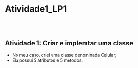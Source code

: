 # Atividade1_LP1
<br><br>

## Atividade 1: Criar e implemtar uma classe

- No meu caso, criei uma classe denominada Celular;
- Ela possui 5 atributos e 5 métodos.
